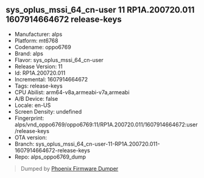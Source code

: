 ## sys_oplus_mssi_64_cn-user 11 RP1A.200720.011 1607914664672 release-keys
- Manufacturer: alps
- Platform: mt6768
- Codename: oppo6769
- Brand: alps
- Flavor: sys_oplus_mssi_64_cn-user
- Release Version: 11
- Id: RP1A.200720.011
- Incremental: 1607914664672
- Tags: release-keys
- CPU Abilist: arm64-v8a,armeabi-v7a,armeabi
- A/B Device: false
- Locale: en-US
- Screen Density: undefined
- Fingerprint: alps/vnd_oppo6769/oppo6769:11/RP1A.200720.011/1607914664672:user/release-keys
- OTA version: 
- Branch: sys_oplus_mssi_64_cn-user-11-RP1A.200720.011-1607914664672-release-keys
- Repo: alps_oppo6769_dump


>Dumped by [Phoenix Firmware Dumper](https://github.com/DroidDumps/phoenix_firmware_dumper)
